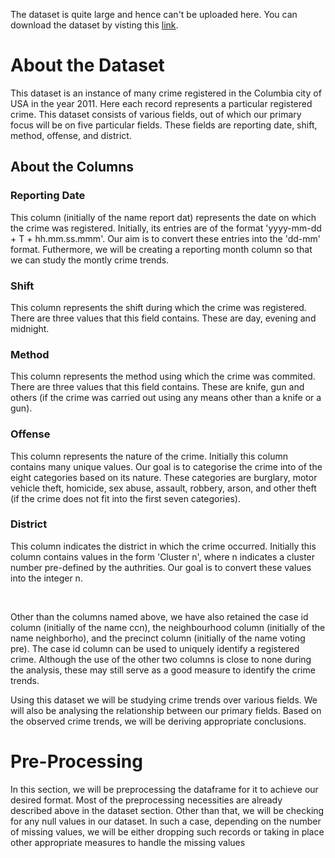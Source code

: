 The dataset is quite large and hence can't be uploaded here. You can download the dataset by visting this <a href="https://data.world/dcopendata/crime-incidents-in-2011/workspace/file?filename=Crime_Incidents_in_2011.dbf">link</a>.

<h1>About the Dataset</h1>

<p>This dataset is an instance of many crime registered in the Columbia city of USA in the year 2011. Here each record represents a particular registered crime. This dataset consists of various fields, out of which our primary focus will be on five particular fields. These fields are reporting date, shift, method, offense, and district.</p>

<h2>About the Columns</h2>

<h3>Reporting Date</h3>

<p>This column (initially of the name report dat) represents the date on which the crime was registered. Initially, its entries are of the format 'yyyy-mm-dd + T + hh.mm.ss.mmm'. Our aim is to convert these entries into the 'dd-mm' format. Futhermore, we will be creating a reporting month column so that we can study the montly crime trends.</p>

<h3>Shift</h3>

<p>This column represents the shift during which the crime was registered. There are three values that this field contains. These are day, evening and midnight.</p>

<h3>Method</h3>

<p>This column represents the method using which the crime was commited. There are three values that this field contains. These are knife, gun and others (if the crime was carried out using any means other than a knife or a gun).</p>

<h3>Offense</h3>

<p>This column represents the nature of the crime. Initially this column contains many unique values. Our goal is to categorise the crime into of the eight categories based on its nature. These categories are burglary, motor vehicle theft, homicide, sex abuse, assault, robbery, arson, and other theft (if the crime does not fit into the first seven categories).</p>

<h3>District</h3>

<p>This column indicates the district in which the crime occurred. Initially this column contains values in the form 'Cluster n', where n indicates a cluster number pre-defined by the authrities. Our goal is to convert these values into the integer n.</p>

<br>

<p>Other than the columns named above, we have also retained the case id column (initially of the name ccn), the neighbourhood column (initially of the name neighborho), and the precinct column (initially of the name voting pre). The case id column can be used to uniquely identify a registered crime. Although the use of the other two columns is close to none during the analysis, these may still serve as a good measure to identify the crime trends.</p>

<p>Using this dataset we will be studying crime trends over various fields. We will also be analysing the relationship between our primary fields. Based on the observed crime trends, we will be deriving appropriate conclusions.</p> 

<h1>Pre-Processing</h1>

<p>In this section, we will be preprocessing the dataframe for it to achieve our desired format. Most of the preprocessing necessities are already described above in the dataset section. Other than that, we will be checking for any null values in our dataset. In such a case, depending on the number of missing values, we will be either dropping such records or taking in place other appropriate measures to handle the missing values</p>
